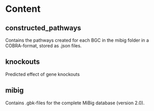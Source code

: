 # Content
## constructed_pathways
Contains the pathways created for each BGC in the mibig folder in a COBRA-format, stored as .json files.

## knockouts 
Predicted effect of gene knockouts

## mibig
Contains .gbk-files for the complete MiBig database (version 2.0). 


